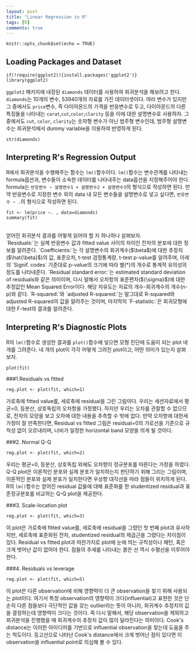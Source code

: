```yaml
---
layout: post
title: "Linear Regression in R"
tags: [R]
comments: true
---
```


```{r setup, include=FALSE}
knitr::opts_chunk$set(echo = TRUE)
```

## Loading Packages and Dataset

```{r}
if(!require(ggplot2)){install.packages('ggplot2')}
library(ggplot2)
```


`ggplot2` 패키지에 내장된 `diamonds` 데이터를 사용하여 회귀분석을 해보려고 한다. `diamonds`는 10개의 변수, 53940개의 자료를 가진 데이터셋이다. 여러 변수가 있지만 그 중에서도 `price`변수, 즉 다이아몬드의 가격을 반응변수로 두고, 다이아몬드의 다른 특징들을 나타내는 `carat`,`cut`,`color`,`clarity` 등을 이에 대한 설명변수로 사용하자. 그 중에서도 `cut`, `color`, `clarity`는 숫자형 변수가 아닌 범주형 변수인데, 범주형 설명변수는 회귀분석에서 dummy variable을 이용하여 반영하게 된다.

```{r}
str(diamonds)
```

## Interpreting R's Regression Output
R에서 회귀분석을 수행해주는 함수는 `lm()`함수이다. `lm()`함수는 변수관계를 나타내는 formula옵션과, 변수들이 소속한 데이터를 나타내주는 data옵션을 지정해주어야 한다.  formula는 `반응변수 ~ 설명변수1 + 설명변수2 + 설명변수3`의 형식으로 작성하면 된다. 만약 반응변수로 지정한 변수 외의 data 내 모든 변수들을 설명변수로 넣고 싶다면, `반응변수 ~ .`의 형식으로 작성하면 된다.  

```{r}
fit <- lm(price ~. , data=diamonds)
summary(fit)
```
<br>
얻어진 회귀분석 결과를 어떻게 읽어야 할 지 하나하나 살펴보자.  
<br>
`Residuals:`는 실제 반응변수 값과 fitted value 사이의 차이인 잔차의 분포에 대한 정보를 알려준다.  
`Coefficients:`는 각 설명변수의 회귀계수($\beta$)에 대한 추정치($\hat{\beta}$)의 값, 표준오차, t-test 검정통계량, t-test p-value를 알려주며, 아래의 `Signif. codes` 기준대로 p-value의 크기에 따라 별(*)의 개수로 통계적 유의성의 정도를 나타내준다.  
`Residual standard error:`는 estimated standard deviation of residuals와 같은 의미이며, 다시 말해서 오차항의 표준편차(${\sigma}$)에 대한 추정값인 Mean Squared Error이다. 해당 자유도는 자료의 개수-회귀계수의 개수(n-p)와 같다.  
`R-squared:`와 `adjusted R-squared:`는 말그대로 R-squared와 adjusted R-squared의 값을 알려주는 것이며, 마지막의 `F-statistic:`은 회귀모형에 대한 F-test의 결과를 알려준다.

## Interpreting R's Diagnostic Plots
R의 `lm()`함수로 생성한 결과를 `plot()`함수에 넣으면 모형 진단에 도움이 되는 plot 네 개를 그려준다. 네 개의 plot이 각각 어떻게 그려진 plot이고, 어떤 의미가 있는지 살펴보자.
```{r}
plot(fit)
```

###1.Residuals vs fitted
```{r}
reg.plot <- plot(fit, which=1)
```


가로축에 fitted value를, 세로축에 residual을 그린 그림이다. 우리는 세션자료에서 평균=0, 등분산, 상호독립의 오차항을 가정했다. 하지만 우리는 오차를 관찰할 수 없으므로, 잔차의 모양을 보고 오차에 대한 내용을 추측할 수 밖에 없다. 만약 오차항에 대한세 가정이 잘 만족한다면, Residual vs fitted 그림은 residual=0의 가로선을 기준으로 규칙성 없이 오르내리며, 너비가 일정한 horizontal band 모양을 띄게 될 것이다.

###2. Normal Q-Q
```{r}
reg.plot <- plot(fit, which=2)
```

우리는 평균=0, 등분산, 상호독립 외에도 오차항이 정규분포를 따른다는 가정을 하였다. Q-Q plot은 이론적인 분포와 실제 분포가 일치하는지 판단하기 위해 그리는 그림이며, 이론적인 분포와 실제 분포가 일치한다면 우상향 대각선을 따라 점들이 위치하게 된다. R의 `lm()`함수는 얻어진 residual 값들에 대해 표준화를 한 studentized residual과 표준정규분포를 비교하는 Q-Q plot을 제공한다.

###3. Scale-location plot
```{r}
reg.plot <- plot(fit, which=3)
```

이 plot은 가로축에 fitted value를, 세로축에 residual을 그렸던 첫 번째 plot과 유사하지만, 세로축에 표준화된 잔차, studentized residual의 제곱근을 그렸다는 차이점이 있다. Residual vs fitted plot과 마찬가지로 plot에 눈에 띄는 규칙성이나 패턴, 혹은 크게 벗어난 값이 없어야 한다. 점들의 추세를 나타내는 붉은 선 역시 수평선을 이루어야 한다.

###4. Residuals vs leverage
```{r}
reg.plot <- plot(fit, which=5)
```

이 plot은 다른 observation에 비해 영향력이 더 큰 observation을 찾기 위해 사용되는 plot이다. 여기서 특정 observation의 영향력이 크다(influential)고 표현한 것은 단순히 다른 점들보다 극단적인 값을 갖는 outlier라는 뜻이 아니라, 회귀계수 추정치의 값을 결정하는데 영향력이 크다는 것이다. 즉 다시 말해서, 해당 observation을 제외하고 회귀분석을 진행했을 때 회귀계수의 추정치 값이 많이 달라진다는 의미이다. Cook's distance는 이러한 아이디어를 기반으로 influential observation을 찾는데 도움을 주는 척도이다. 등고선으로 나타난 Cook's distance에서 크게 벗어난 점이 있다면 이 observation을 influential point로 의심해 볼 수 있다.

